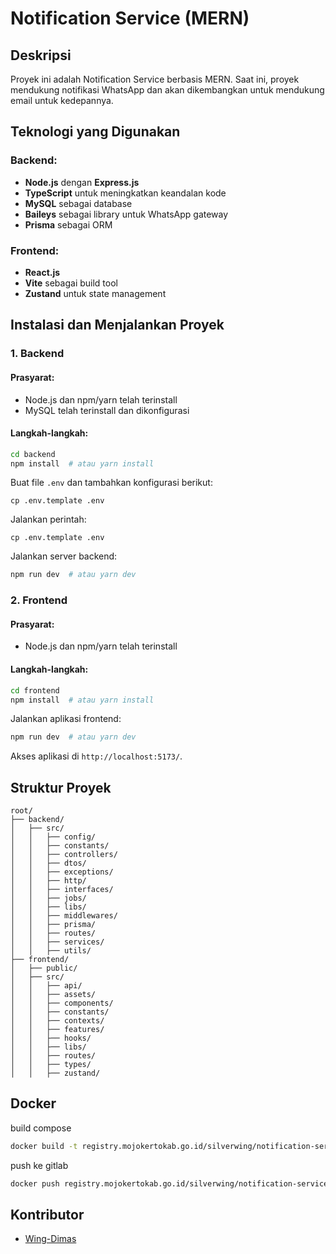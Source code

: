 # Notification Service (MERN)

## Deskripsi

Proyek ini adalah Notification Service berbasis MERN. Saat ini, proyek mendukung notifikasi WhatsApp dan akan dikembangkan untuk mendukung email untuk kedepannya.

## Teknologi yang Digunakan

### Backend:

- **Node.js** dengan **Express.js**
- **TypeScript** untuk meningkatkan keandalan kode
- **MySQL** sebagai database
- **Baileys** sebagai library untuk WhatsApp gateway
- **Prisma** sebagai ORM

### Frontend:

- **React.js**
- **Vite** sebagai build tool
- **Zustand** untuk state management

## Instalasi dan Menjalankan Proyek

### 1. Backend

#### Prasyarat:

- Node.js dan npm/yarn telah terinstall
- MySQL telah terinstall dan dikonfigurasi

#### Langkah-langkah:

```sh
cd backend
npm install  # atau yarn install
```

Buat file `.env` dan tambahkan konfigurasi berikut:

```env
cp .env.template .env
```

Jalankan perintah:

```env
cp .env.template .env
```

Jalankan server backend:

```sh
npm run dev  # atau yarn dev
```

### 2. Frontend

#### Prasyarat:

- Node.js dan npm/yarn telah terinstall

#### Langkah-langkah:

```sh
cd frontend
npm install  # atau yarn install
```

Jalankan aplikasi frontend:

```sh
npm run dev  # atau yarn dev
```

Akses aplikasi di `http://localhost:5173/`.

## Struktur Proyek

```
root/
├── backend/
│   ├── src/
│   │   ├── config/
│   │   ├── constants/
│   │   ├── controllers/
│   │   ├── dtos/
│   │   ├── exceptions/
│   │   ├── http/
│   │   ├── interfaces/
│   │   ├── jobs/
│   │   ├── libs/
│   │   ├── middlewares/
│   │   ├── prisma/
│   │   ├── routes/
│   │   ├── services/
│   │   ├── utils/
├── frontend/
│   ├── public/
│   ├── src/
│   │   ├── api/
│   │   ├── assets/
│   │   ├── components/
│   │   ├── constants/
│   │   ├── contexts/
│   │   ├── features/
│   │   ├── hooks/
│   │   ├── libs/
│   │   ├── routes/
│   │   ├── types/
│   │   ├── zustand/
```

## Docker

build compose

```sh
docker build -t registry.mojokertokab.go.id/silverwing/notification-service .
```

push ke gitlab

```sh
docker push registry.mojokertokab.go.id/silverwing/notification-service
```

## Kontributor

- [Wing-Dimas](https://github.com/Wing-Dimas)
